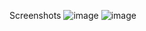Screenshots
![image](https://github.com/user-attachments/assets/d9b802e1-28af-4320-af1a-5b2c1b7cb4d4)
![image](https://github.com/user-attachments/assets/584d3e91-edcd-466f-93e7-efee5ca0c660)

